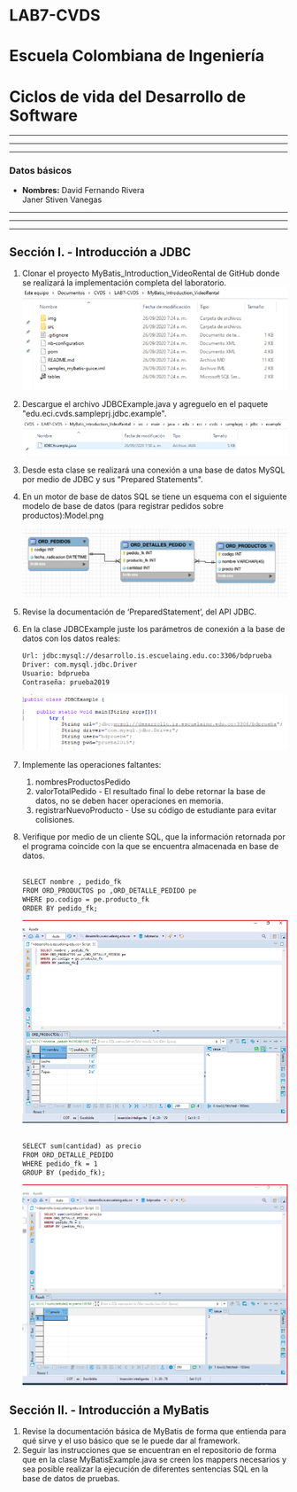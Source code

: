 # LAB7-CVDS
# Escuela Colombiana de Ingeniería
# Ciclos de vida del Desarrollo de Software

**********************************************************
----------------------------------------------------------
**********************************************************
### Datos básicos
 * **Nombres:** David Fernando Rivera\
				Janer Stiven Vanegas
				
				
**********************************************************
----------------------------------------------------------
**********************************************************

## Sección I. - Introducción a JDBC
1. Clonar el proyecto MyBatis_Introduction_VideoRental de GitHub donde se realizará la implementación completa del laboratorio.
	![alt](resources/Clonado.PNG)
2. Descargue el archivo JDBCExample.java y agreguelo en el paquete "edu.eci.cvds.sampleprj.jdbc.example".
	![alt](resources/JDBCE.PNG)
3. Desde esta clase se realizará una conexión a una base de datos MySQL por medio de JDBC y sus "Prepared Statements".

4. En un motor de base de datos SQL se tiene un esquema con el siguiente modelo de base de datos (para registrar pedidos sobre productos):Model.png
	
	![alt](resources/RMODEL.png)



5. Revise la documentación de ‘PreparedStatement’, del API JDBC.

6. En la clase JDBCExample juste los parámetros de conexión a la base de datos con los datos reales:
	```
	Url: jdbc:mysql://desarrollo.is.escuelaing.edu.co:3306/bdprueba
	Driver: com.mysql.jdbc.Driver
	Usuario: bdprueba
	Contraseña: prueba2019
	```
	![alt](resources/Punto6.PNG)
	
7. Implemente las operaciones faltantes:
	1. nombresProductosPedido
	2. valorTotalPedido - El resultado final lo debe retornar la base de datos, no se deben hacer operaciones en memoria.
	3. registrarNuevoProducto - Use su código de estudiante para evitar colisiones.

8. Verifique por medio de un cliente SQL, que la información retornada por el programa coincide con la que se encuentra almacenada en base de datos.
	```
	
	SELECT nombre , pedido_fk 
	FROM ORD_PRODUCTOS po ,ORD_DETALLE_PEDIDO pe 
	WHERE po.codigo = pe.producto_fk 
	ORDER BY pedido_fk;
	
	```
	![alt](resources/DBeaver0.PNG)
	
	```
	
	SELECT sum(cantidad) as precio
    FROM ORD_DETALLE_PEDIDO 
    WHERE pedido_fk = 1
    GROUP BY (pedido_fk);
	
	```
	![alt](resources/DBeaver1.PNG)
	
	

## Sección II. - Introducción a MyBatis
1. Revise la documentación básica de MyBatis de forma que entienda para qué sirve y el uso básico que se le puede dar al framework.
2. Seguir las instrucciones que se encuentran en el repositorio de forma que en la clase MyBatisExample.java se creen los mappers necesarios y sea posible realizar la ejecución de diferentes sentencias SQL en la base de datos de pruebas.